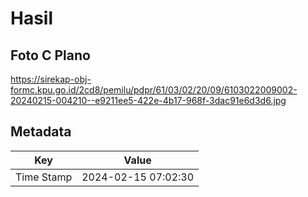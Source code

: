 # Hasil

## Foto C Plano

https://sirekap-obj-formc.kpu.go.id/2cd8/pemilu/pdpr/61/03/02/20/09/6103022009002-20240215-004210--e9211ee5-422e-4b17-968f-3dac91e6d3d6.jpg


## Metadata

| Key        | Value               |
| ---------- | ------------------- |
| Time Stamp | 2024-02-15 07:02:30 |



